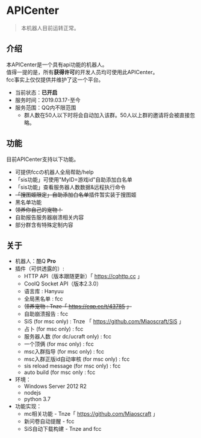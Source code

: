 # APICenter

> 本机器人目前运转正常。

## 介绍

本APICenter是一个具有api功能的机器人。  
值得一提的是，所有**获得许可**的开发人员均可使用此APICenter。  
fcc事实上仅仅提供并维护了这一个平台。
 - 当前状态：**已开启**
 - 服务时间：2019.03.17-至今
 - 服务范围：QQ内不限范围
   * 群人数在50人以下时将会自动加入该群。50人以上群的邀请将会被直接忽略。
 
## 功能

目前APICenter支持以下功能。
 - 可提供fccの机器人全局帮助/help
 - 「sis功能」可使用"MyID=游戏id"自助添加白名单
 - 「sis功能」查看服务器人数数据&远程执行命令
 -  ~~「搜图姬限定」自助添加白名单~~插件暂实装于搜图姬
 - 黑名单功能
 - ~~领养你自己的宠物！~~
 - 自助报告服务器崩溃相关内容
 - 部分群含有特殊定制内容

## 关于

 - 机器人：酷Q **Pro**
 - 插件（可供透露的）: 
   - HTTP API（版本跟随更新）「 https://cqhttp.cc 」
   - CoolQ Socket API（版本2.3.0）
   - 语言库 : Hanyuu
   - 全局黑名单 : fcc
   - ~~领养宠物 : Tnze「 https://cqp.cc/t/43785 」~~
   - 自助崩溃报告 : fcc
   - SiS (for msc only) : Tnze 「 https://github.com/Miaoscraft/SiS 」
   - 占卜 (for msc only) : fcc
   - 服务器人数 (for dc/ucraft only) : fcc
   - 一个顶俩 (for msc only) : fcc
   - msc入群指导 (for msc only) : fcc
   - msc入群正版id自动审核 (for msc only) : fcc
   - sis reload message (for msc only) : fcc
   - auto build (for msc only : fcc
 - 环境：
   - Windows Server 2012 R2
   - nodejs
   - python 3.7
 - 功能实现：
   - mc相关功能 - Tnze「 https://github.com/Miaoscraft 」
   - 新问卷自动提醒 - fcc
   - SiS自动下载构建 - Tnze and fcc